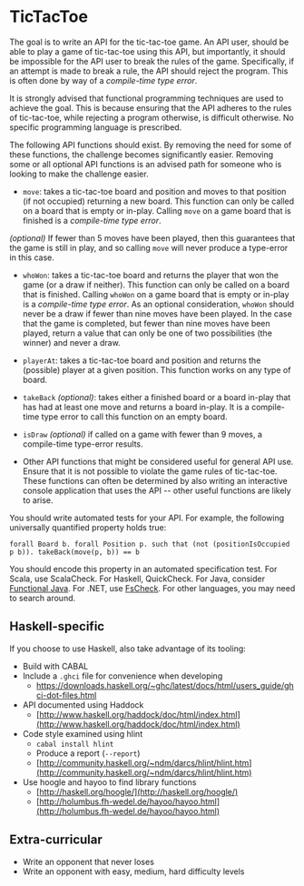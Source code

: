 TicTacToe
=========

The goal is to write an API for the tic-tac-toe game. An API user, should be able to play a game of tic-tac-toe using this API, but importantly, it should be impossible for the API user to break the rules of the game. Specifically, if an attempt is made to break a rule, the API should reject the program. This is often done by way of a *compile-time type error*.

It is strongly advised that functional programming techniques are used to achieve the goal. This is because ensuring that the API adheres to the rules of tic-tac-toe, while rejecting a program otherwise, is difficult otherwise. No specific programming language is prescribed.

The following API functions should exist. By removing the need for some of these functions, the challenge becomes significantly easier. Removing some or all optional API functions is an advised path for someone who is looking to make the challenge easier.

* `move`: takes a tic-tac-toe board and position and moves to that position (if not occupied) returning a new board. This function can only be called on a board that is empty or in-play. Calling `move` on a game board that is finished is a *compile-time type error*.

*(optional)*  If fewer than 5 moves have been played, then this guarantees that the game is still in play, and so calling `move` will never produce a type-error in this case.

* `whoWon`: takes a tic-tac-toe board and returns the player that won the game (or a draw if neither). This function can only be called on a board that is finished. Calling `whoWon` on a game board that is empty or in-play is a *compile-time type error*. As an optional consideration, `whoWon` should never be a draw if fewer than nine moves have been played. In the case that the game is completed, but fewer than nine moves have been played, return a value that can only be one of two possibilities (the winner) and never a draw.

* `playerAt`: takes a tic-tac-toe board and position and returns the (possible) player at a given position. This function works on any type of board.

* `takeBack` *(optional)*: takes either a finished board or a board in-play that has had at least one move and returns a board in-play. It is a compile-time type error to call this function on an empty board.

* `isDraw` *(optional)* if called on a game with fewer than 9 moves, a compile-time type-error results.

* Other API functions that might be considered useful for general API use. Ensure that it is not possible to violate the game rules of tic-tac-toe. These functions can often be determined by also writing an interactive console application that uses the API -- other useful functions are likely to arise.

You should write automated tests for your API. For example, the following universally quantified property holds true:

`forall Board b. forall Position p. such that (not (positionIsOccupied
p b)). takeBack(move(p, b)) == b`

You should encode this property in an automated specification test. For Scala, use ScalaCheck. For Haskell, QuickCheck. For Java, consider [Functional Java](http://functionaljava.org/). For .NET, use [FsCheck](https://github.com/fsharp/FsCheck). For other languages, you may need to search around.

Haskell-specific
----------------

If you choose to use Haskell, also take advantage of its tooling:

* Build with CABAL
* Include a `.ghci` file for convenience when developing
  * https://downloads.haskell.org/~ghc/latest/docs/html/users_guide/ghci-dot-files.html
* API documented using Haddock
  * [http://www.haskell.org/haddock/doc/html/index.html](http://www.haskell.org/haddock/doc/html/index.html)
* Code style examined using hlint
  * `cabal install hlint`
  * Produce a report (`--report`)
  * [http://community.haskell.org/~ndm/darcs/hlint/hlint.htm](http://community.haskell.org/~ndm/darcs/hlint/hlint.htm)
* Use hoogle and hayoo to find library functions
  * [http://haskell.org/hoogle/](http://haskell.org/hoogle/)
  * [http://holumbus.fh-wedel.de/hayoo/hayoo.html](http://holumbus.fh-wedel.de/hayoo/hayoo.html)


Extra-curricular
----------------
* Write an opponent that never loses
* Write an opponent with easy, medium, hard difficulty levels
